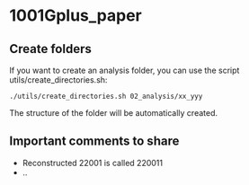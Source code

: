 # 1001Gplus_paper

## Create folders
If you want to create an analysis folder, you can use the script utils/create_directories.sh:

```
./utils/create_directories.sh 02_analysis/xx_yyy
```

The structure of the folder will be automatically created.

## Important comments to share
* Reconstructed 22001 is called 220011
* ..


